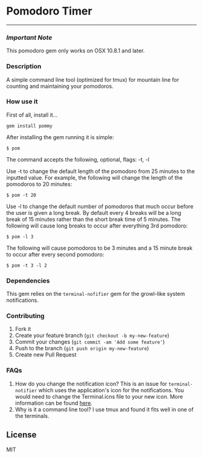 # Pomodoro Timer #
***

### *Important Note* ###
This pomodoro gem only works on OSX 10.8.1 and later.
### Description ###
A simple command line tool (optimized for tmux) for mountain line for counting and maintaining your pomodoros.

### How use it ###
First of all, install it...

    gem install pommy

After installing the gem running it is simple:

    $ pom

The command accepts the following, optional, flags: -t, -l

Use -t to change the default length of the pomodoro from 25 minutes to the inputted value. For example, the following will change the length of the pomodoros to 20 minutes:

    $ pom -t 20

Use -l to change the default number of pomodoros that much occur before the user is given a long break. By default every 4 breaks will be a long break of 15 minutes rather than the short break time of 5 minutes. The following will cause long breaks to occur after everything 3rd pomodoro:

    $ pom -l 3

The following will cause pomodoros to be 3 minutes and a 15 minute break to occur after every second pomodoro:

    $ pom -t 3 -l 2

### Dependencies ###
This gem relies on the `terminal-nofifier` gem for the growl-like system notifications.


### Contributing ###

1. Fork it
2. Create your feature branch (`git checkout -b my-new-feature`)
3. Commit your changes (`git commit -am 'Add some feature'`)
4. Push to the branch (`git push origin my-new-feature`)
5. Create new Pull Request

### FAQs ###
1. How do you change the notification icon? This is an issue for `terminal-notifier` which uses the application's icon for the notifications. You would need to change the Terminal.icns file to your new icon. More information can be found [here](https://github.com/alloy/terminal-notifier/issues/1).
2. Why is it a command line tool? I use tmux and found it fits well in one of the terminals.


License
-

MIT